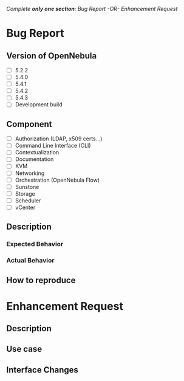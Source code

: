 _Complete **only one section**: Bug Report -OR- Enhancement Request_

<!-- ------------------------------------------ -->
<!-- ------------------------------------------ -->
<!-- COMPLETE THIS SECTION FOR BUG REPORTS      -->
<!-- ------------------------------------------ -->
<!-- ------------------------------------------ -->

# Bug Report
## Version of OpenNebula
<!--Mark the relevant versions affected with [X] -->
- [ ] 5.2.2
- [ ] 5.4.0
- [ ] 5.4.1
- [ ] 5.4.2
- [ ] 5.4.3
- [ ] Development build

## Component
<!-- Mark the relevant versions affected with [X] -->
- [ ] Authorization (LDAP, x509 certs...)
- [ ] Command Line Interface (CLI)
- [ ] Contextualization
- [ ] Documentation
- [ ] KVM
- [ ] Networking
- [ ] Orchestration (OpenNebula Flow)
- [ ] Sunstone
- [ ] Storage
- [ ] Scheduler
- [ ] vCenter

## Description
<!-- Brief description of your problem -->

### Expected Behavior

### Actual Behavior

## How to reproduce
<!-- Steps to reproduce the issue -->

<!-- ------------------------------------------ -->
<!-- ------------------------------------------ -->
<!-- COMPLETE THIS SECTION FOR FEATURE REQUESTS -->
<!-- ------------------------------------------ -->
<!-- ------------------------------------------ -->
# Enhancement Request
## Description
<!-- Brief description of the new functionality -->

## Use case
<!-- How are you going to use this new feature? Why do you need it? -->

## Interface Changes
<!-- Describe any changed to current interfaces incluing Sunstone, CLI or/and API --> 
